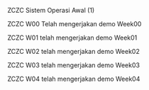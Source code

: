 ZCZC Sistem Operasi Awal (1)

ZCZC W00 Telah mengerjakan demo Week00

ZCZC W01 telah mengerjakan demo Week01

ZCZC W02 telah mengerjakan demo Week02

ZCZC W03 telah mengerjakan demo Week03

ZCZC W04 telah mengerjakan demo Week04
